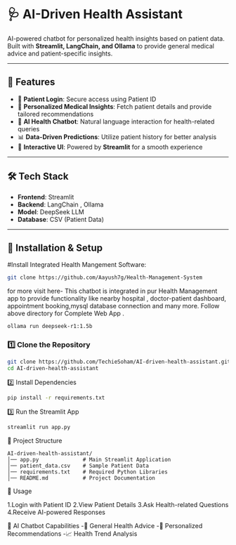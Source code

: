 # 🩺 AI-Driven Health Assistant

AI-powered chatbot for personalized health insights based on patient data. Built with **Streamlit, LangChain, and Ollama** to provide general medical advice and patient-specific insights.

---

## 🚀 Features
- 🔐 **Patient Login**: Secure access using Patient ID
- 🏥 **Personalized Medical Insights**: Fetch patient details and provide tailored recommendations
- 💬 **AI Health Chatbot**: Natural language interaction for health-related queries
- 📊 **Data-Driven Predictions**: Utilize patient history for better analysis
- 🌟 **Interactive UI**: Powered by **Streamlit** for a smooth experience

---

## 🛠️ Tech Stack
- **Frontend**: Streamlit
- **Backend**: LangChain , Ollama
- **Model**: DeepSeek LLM
- **Database**: CSV (Patient Data)

---

## 🔧 Installation & Setup

#Install Integrated Health Mangement Software:
```sh
git clone https://github.com/Aayush7g/Health-Management-System
```
for more visit here- 
This chatbot is integrated in pur Health Management app to provide functionality like nearby hospital , doctor-patient dashboard, appointment booking,mysql database connection and many more.
Follow above directory for Complete Web App .

```sh
ollama run deepseek-r1:1.5b
```

### 1️⃣ Clone the Repository
```sh
git clone https://github.com/TechieSoham/AI-driven-health-assistant.git
cd AI-driven-health-assistant
```
2️⃣ Install Dependencies
```sh
pip install -r requirements.txt
```

3️⃣ Run the Streamlit App
```sh
streamlit run app.py
```
📁 Project Structure
```
AI-driven-health-assistant/
│── app.py              # Main Streamlit Application
│── patient_data.csv    # Sample Patient Data
│── requirements.txt    # Required Python Libraries
│── README.md           # Project Documentation
```

🏥 Usage

1.Login with Patient ID
2.View Patient Details
3.Ask Health-related Questions
4.Receive AI-powered Responses

🤖 AI Chatbot Capabilities
-🏥 General Health Advice
-🔎 Personalized Recommendations
-📈 Health Trend Analysis
